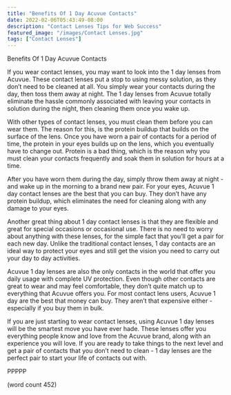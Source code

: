 ```yaml
---
title: "Benefits Of 1 Day Acuvue Contacts"
date: 2022-02-06T05:43:49-08:00
description: "Contact Lenses Tips for Web Success"
featured_image: "/images/Contact Lenses.jpg"
tags: ["Contact Lenses"]
---
```


Benefits Of 1 Day Acuvue Contacts

If you wear contact lenses, you may want to look into the 1 day lenses from Acuvue.  These contact lenses put a stop to using messy solution, as they don’t need to be cleaned at all.  You simply wear your contacts during the day, then toss them away at night.  The 1 day lenses from Acuvue totally eliminate the hassle commonly associated with leaving your contacts in solution during the night, then cleaning them once you wake up.

With other types of contact lenses, you must clean them before you can wear them.  The reason for this, is the protein buildup that builds on the surface of the lens.  Once you have worn a pair of contacts for a period of time, the protein in your eyes builds up on the lens, which you eventually have to change out.  Protein is a bad thing, which is the reason why you must clean your contacts frequently and soak them in solution for hours at a time.

After you have worn them during the day, simply throw them away at night - and wake up in the morning to a brand new pair.  For your eyes, Acuvue 1 day contact lenses are the best that you can buy.  They don’t have any protein buildup, which eliminates the need for cleaning along with any damage to your eyes.

Another great thing about 1 day contact lenses is that they are flexible and great for special occasions or occasional use.  There is no need to worry about anything with these lenses, for the simple fact that you’ll get a pair for each new day.  Unlike the traditional contact lenses, 1 day contacts are an ideal way to protect your eyes and still get the vision you need to carry out your day to day activities.

Acuvue 1 day lenses are also the only contacts in the world that offer you daily usage with complete UV protection.  Even though other contacts are great to wear and may feel comfortable, they don’t quite match up to everything that Acuvue offers you.  For most contact lens users, Acuvue 1 day are the best that money can buy.  They aren’t that expensive either - especially if you buy them in bulk.

If you are just starting to wear contact lenses, using Acuvue 1 day lenses will be the smartest move you have ever hade.  These lenses offer you everything people know and love from the Acuvue brand, along with an experience you will love.  If you are ready to take things to the next level and get a pair of contacts that you don’t need to clean - 1 day lenses are the perfect pair to start your life of contacts out with.

PPPPP

(word count 452)
